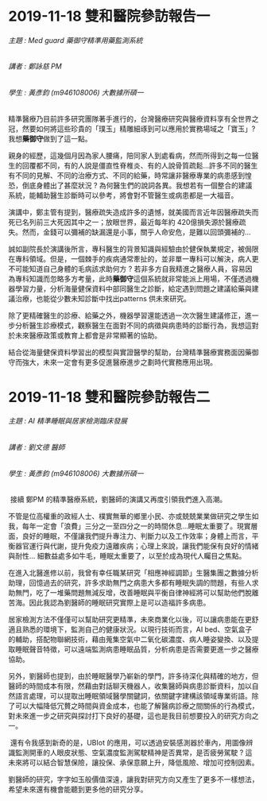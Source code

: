 # 2019-11-18 雙和醫院參訪報告一

###### 主題 : Med guard 藥御守精準用藥監測系統 

###### 講者 : 鄭詠慈 PM

###### 學生 : 黃彥鈞 (m946108006) 大數據所碩一

​		精準醫療乃目前許多研究團隊著手進行的，台灣醫療研究與醫療資料享有全世界之冠，然要如何將這些珍貴的「璞玉」精雕細琢到可以應用於實務場域之「寶玉」? 我想**藥御守**做到了這一點。

​		親身的經歷，這幾個月因為家人腰痛，陪同家人到處看病，然而所得到之每一位醫生的回覆都不同，有的人說是僵直性脊椎炎、有的人說骨質疏鬆...許多不同的醫生有不同的見解、不同的治療方式、不同的給藥，時常讓非醫療專業的病患感到惶恐，倒底身體出了甚麼狀況 ? 為何醫生們的說詞各異。我想若有一個整合的建議系統，能輔助醫生診斷時可以參考，將會對不管醫生或病患都是一大福音。

​		演講中，鄭主管有提到，醫療疏失造成許多的遺憾，就美國而言近年因醫療疏失而死已名列前三大死因其中之一；放眼世界，最近每年約 420億損失源於醫療疏失。然而，金錢可以彌補的缺漏還是小事，關乎人命安危，是難以回頭彌補的...

​		誠如副院長於演講後所言，專科醫生的背景知識與經驗由於健保執業規定，被侷限在專科領域。但是，一個棘手的疾病通常牽扯的，並非單一專科可以解決，病人更不可能知道自己身體的毛病該求助何方 ? 若非多方自我精進之醫療人員，容易因為專科知識而忽略多方考量，此時**藥御守**這個系統就非常能派上用場，不僅透過機器學習力量，分析海量健保資料中部同醫生之診斷，給定遇到問題之建議給藥與建議治療，也能從少數未知診斷中找出patterns 供未來研究。

​		除了更精確醫生的診療、給藥之外，機器學習還能透過一次次醫生建議修正，進一步分析醫生診療模式，觀察醫生在面對不同的病徵與病患時的診斷行為，我想這對於未來醫療政策或教育上都會是非常顯著的協助。

​		結合從海量健保資料學習出的模型與實證醫學的幫助，台灣精準醫療實務面因藥御守而強大，未來一定會有更多促進醫療進步之劃時代實務應用出現。



# 2019-11-18 雙和醫院參訪報告二

###### 主題 : AI 精準睡眠與居家檢測臨床發展   

###### 講者 : 劉文德 醫師

###### 學生 : 黃彥鈞 (m946108006) 大數據所碩一

​		接續 鄭PM 的精準醫療系統，劉醫師的演講又再度引領我們進入高潮。

​		不管是位高權重的政經人士、樸實無華的鄉里小民、亦或兢兢業業做研究之學生如我，每年一定會「浪費」三分之一至四分之一的時間休息...睡眠太重要了。現實層面，良好的睡眠，不僅讓我們提升專注力、判斷力以及工作效率；身體上而言，平衡器官運行與代謝，提升免疫力遠離疾病；心理上來說，讓我們能保有良好的情緒與耐性... 細數益處多如牛毛，睡眠太重要了，以至於成為現代人矚目之焦點。

​		在進入北醫進修以前，我曾有幸任職某研究「相應神經調節」生醫集團之數據分析助理，回憶過去的研究，許多求助無門之病患大多都有睡眠失調的問題，有些人求助無門，吃了一堆藥問題無減反增，改善睡眠與平衡自律神經將可以幫助他們脫離苦海。因此我認為劉醫師的睡眠研究實際上是可以造福許多病患。

​		居家檢測方法不僅僅可以幫助研究更精準，未來商業化以後，可以讓病患能在更舒適且熟悉的環境下，監測自己的健康狀況。以現行技術而言，AI bed、空氣盒子的輔助，搭配物聯網技術，藉由蒐集空氣中二氧化碳濃度、病人睡姿變換、以及提取睡眠聲音特徵，可以遠端監測病患睡眠品質，分析病患是否需要更進一步之醫療協助。

​		另外，劉醫師也提到，由於睡眠醫學乃嶄新的學門，許多待深化與精確的地方，但醫師的時間成本有限，然藉由對話聊天機器人，收集醫師與病患診斷資料，加以自然語言處理，可以提取出睡眠領域醫學關鍵詞，依關鍵字建構該領域專業術語。除了可以大幅降低冗贅之時間與資金成本，也能了解醫病診療之間關係的行為模式，對未來進一步之研究與探討打下良好的基礎，這也是我目前想要投入的研究方向之一。

​		還有令我感到新奇的是，UBIot 的應用，可以透過安裝感測器於車內，用圖像辨識監測開車的人眼皮狀態、空氣濃度監測駕駛精神是否異常，是否疲勞駕駛 ? 這未來將可以結合智慧保險，讓投保、承保意願上升，降低風險、增加可控制因素。

​		劉醫師的研究，字字如玉般價值深遠，讓我對研究方向又產生了更多不一樣想法，希望未來還有機會能聽到更多他的研究分享。

​		

